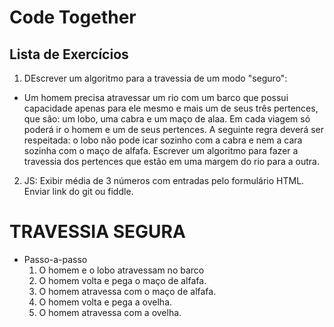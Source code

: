 
# Code Together

## Lista de Exercícios
1. DEscrever um algoritmo para a travessia de um modo "seguro":

- Um homem precisa atravessar um rio com um barco que possui capacidade apenas para ele mesmo e mais um de seus três pertences, que são: um lobo, uma cabra e um maço de alaa. Em cada viagem só poderá ir o homem e um de seus pertences. A seguinte regra deverá ser respeitada: o lobo não pode icar sozinho com a cabra e nem a cara sozinha com o maço de alfafa. Escrever um algoritmo para fazer a travessia dos pertences que estão  em uma margem do rio para a outra.

2. JS: Exibir média de 3 números com entradas pelo formulário HTML. Enviar link do git ou fiddle.


# TRAVESSIA SEGURA

- Passo-a-passo
  1. O homem e o lobo atravessam no barco
  2. O homem volta e pega o maço de alfafa.
  3. O homem atravessa com o maço de alfafa.
  4. O homem volta e pega a ovelha.
  5. O homem atravessa com a ovelha.  
